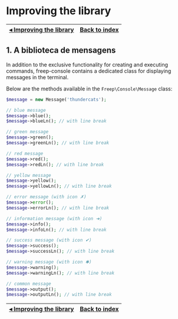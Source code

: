 # Improving the library

[◂ Improving the library](07-improving-the-library.md) | [Back to index](index.md)
-- | --

## 1. A biblioteca de mensagens

In addition to the exclusive functionality for creating and executing commands, freep-console contains a dedicated class for displaying messages in the terminal.

Below are the methods available in the `Freep\Console\Message` class:

```php
$message = new Message('thundercats');

// blue message
$message->blue();
$message->blueLn(); // with line break

// green message
$message->green();
$message->greenLn(); // with line break

// red message
$message->red();
$message->redLn(); // with line break

// yellow message
$message->yellow();
$message->yellowLn(); // with line break

// error message (with icon ✗)
$message->error();
$message->errorLn(); // with line break

// information message (with icon ➜)
$message->info();
$message->infoLn(); // with line break

// success message (with icon ✔)
$message->success();
$message->successLn(); // with line break

// warning message (with icon ✱)
$message->warning();
$message->warningLn(); // with line break

// common message
$message->output();
$message->outputLn(); // with line break
```

[◂ Improving the library](07-improving-the-library.md) | [Back to index](index.md)
-- | --
